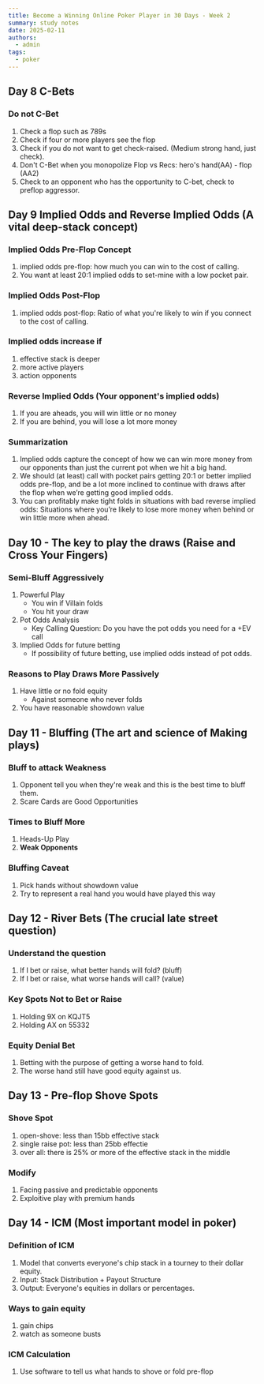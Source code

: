 ```yaml
---
title: Become a Winning Online Poker Player in 30 Days - Week 2
summary: study notes
date: 2025-02-11
authors:
  - admin
tags:
  - poker
---
```


## Day 8 C-Bets

### Do not C-Bet

1. Check a flop such as 789s
2. Check if four or more players see the flop
3. Check if you do not want to get check-raised. (Medium strong hand, just check).
4. Don't C-Bet when you monopolize Flop vs Recs: hero's hand(AA) - flop (AA2)
5. Check to an opponent who has the opportunity to C-bet, check to preflop aggressor.

## Day 9 Implied Odds and Reverse Implied Odds (A vital deep-stack concept)

### Implied Odds Pre-Flop Concept

1. implied odds pre-flop: how much you can win to the cost of calling.
2. You want at least 20:1 implied odds to set-mine with a low pocket pair.

### Implied Odds Post-Flop

1. implied odds post-flop: Ratio of what you're likely to win if you connect to the cost of calling.

### Implied odds increase if

1. effective stack is deeper
2. more active players
3. action opponents

### Reverse Implied Odds (Your opponent's implied odds)

1. If you are aheads, you will win little or no money
2. If you are behind, you will lose a lot more money

### Summarization

1. Implied odds capture the concept of how we can win more money from our opponents than just the current pot when we hit a big hand.
2. We should (at least) call with pocket pairs getting 20:1 or
   better implied odds pre-flop, and be a lot more inclined to continue with draws after the flop when we’re getting good implied odds.
3. You can profitably make tight folds in situations with bad reverse implied odds: Situations where you’re likely to lose more money when behind or win little more when ahead.

## Day 10 - The key to play the draws (Raise and Cross Your Fingers)

### Semi-Bluff Aggressively

1. Powerful Play
   - You win if Villain folds
   - You hit your draw
2. Pot Odds Analysis
   - Key Calling Question: Do you have the pot odds you need for a +EV call
3. Implied Odds for future betting
   - If possibility of future betting, use implied odds instead of pot odds.

### Reasons to Play Draws More Passively

1. Have little or no fold equity
   - Against someone who never folds
2. You have reasonable showdown value

## Day 11 - Bluffing (The art and science of Making plays)

### Bluff to attack Weakness

1. Opponent tell you when they're weak and this is the best time to bluff them.
2. Scare Cards are Good Opportunities

### Times to Bluff More

1. Heads-Up Play
2. **Weak Opponents**

### Bluffing Caveat

1. Pick hands without showdown value
2. Try to represent a real hand you would have played this way

## Day 12 - River Bets (The crucial late street question)

### Understand the question

1. If I bet or raise, what better hands will fold? (bluff)
2. If I bet or raise, what worse hands will call? (value)

### Key Spots Not to Bet or Raise

1. Holding 9X on KQJT5
2. Holding AX on 55332

### Equity Denial Bet

1. Betting with the purpose of getting a worse hand to fold.
2. The worse hand still have good equity against us.

## Day 13 - Pre-flop Shove Spots

### Shove Spot

1. open-shove: less than 15bb effective stack
2. single raise pot: less than 25bb effectie
3. over all: there is 25% or more of the effective stack in the middle

### Modify

1. Facing passive and predictable opponents
2. Exploitive play with premium hands

## Day 14 - ICM (Most important model in poker)

### Definition of ICM

1. Model that converts everyone's chip stack in a tourney to their dollar equity.
2. Input: Stack Distribution + Payout Structure
3. Output: Everyone's equities in dollars or percentages.

### Ways to gain equity

1. gain chips
2. watch as someone busts

### ICM Calculation

1. Use software to tell us what hands to shove or fold pre-flop

